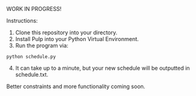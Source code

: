 WORK IN PROGRESS!

Instructions:
1. Clone this repository into your directory.
2. Install Pulp into your Python Virtual Environment.
3. Run the program via:
```
python schedule.py
```
4. It can take up to a minute, but your new schedule will be outputted in schedule.txt.

Better constraints and more functionality coming soon.
